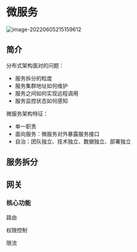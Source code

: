 # 微服务

![image-20220605215159612](D:\project\笔记\微服务\pic\微服务架构.png)

## 简介

分布式架构面对的问题：

- 服务拆分的粒度
- 服务集群地址如何维护
- 服务之间如何实现远程调用
- 服务监控状态如何感知

微服务架构特征：

- 单一职责
- 面向服务：微服务对外暴露服务接口
- 自治：团队独立、技术独立、数据独立、部署独立

## 服务拆分

## 网关

### 核心功能

路由

权限控制

限流
